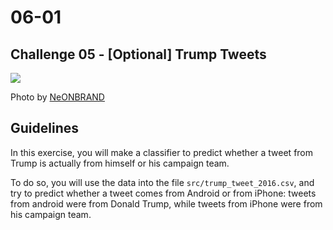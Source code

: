 # 06-01

## Challenge 05 - [Optional] Trump Tweets

![](https://images.unsplash.com/photo-1496298126013-b93de808c28d?ixlib=rb-1.2.1&ixid=eyJhcHBfaWQiOjEyMDd9&auto=format&fit=crop&w=1013&q=80)

Photo by [NeONBRAND](https://unsplash.com/photos/d51z3ydr7Yw)

## Guidelines

In this exercise, you will make a classifier to predict whether a tweet from Trump is actually from himself or his campaign team.

To do so, you will use the data into the file `src/trump_tweet_2016.csv`, and try to predict whether a tweet comes from Android or from iPhone: tweets from android were from Donald Trump, while tweets from iPhone were from his campaign team.
